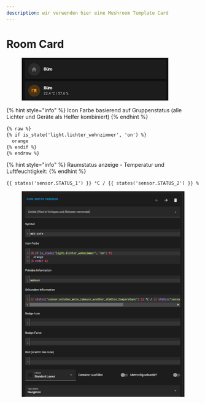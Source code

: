 ```yaml
---
description: wir verwenden hier eine Mushroom Template Card
---
```


# Room Card

<figure><img src="../../../.gitbook/assets/image (3) (1).png" alt=""><figcaption></figcaption></figure>

{% hint style="info" %}
Icon Farbe basierend auf Gruppenstatus (alle Lichter und Geräte als Helfer kombiniert)
{% endhint %}

```
{% raw %}
{% if is_state('light.lichter_wohnzimmer', 'on') %}
  orange
{% endif %}
{% endraw %}
```



{% hint style="info" %}
Raumstatus anzeige - Temperatur und Luftfeuchtigkeit:
{% endhint %}

```
{{ states('sensor.STATUS_1') }} °C / {{ states('sensor.STATUS_2') }} % 
```

<figure><img src="../../../.gitbook/assets/image (1) (2) (1).png" alt=""><figcaption></figcaption></figure>
